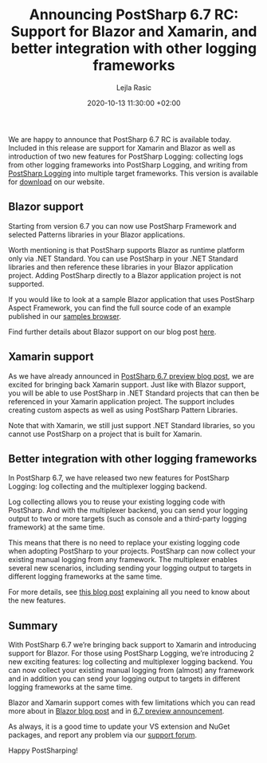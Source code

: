 ﻿---
layout: post 
comments: true
title: "Announcing PostSharp 6.7 RC: Support for Blazor and Xamarin, and better integration with other logging frameworks "
date: 2020-10-13 11:30:00 +02:00
categories: [Announcement]
permalink: /post/postsharp-6-7-rc-blazor-xamrin-support-and-enhanced-logging-features.html
author: "Lejla Rasic"
image: /assets/images/blog/2020-10-13-6-7-RC-announcement/6-7-RC-square.jpg
---
We are happy to announce that PostSharp 6.7 RC is available today. Included in this release are support for Xamarin and Blazor as well as introduction of two new features for PostSharp Logging: collecting logs from other logging frameworks into PostSharp Logging, and writing from [PostSharp Logging](https://www.postsharp.net/logging) into multiple target frameworks. This version is available for [download](https://www.postsharp.net/download) on our website. 

## Blazor support  

Starting from version 6.7 you can now use PostSharp Framework and selected Patterns libraries in your Blazor applications.  

Worth mentioning is that PostSharp supports Blazor as runtime platform only via .NET Standard. You can use PostSharp in your .NET Standard libraries and then reference these libraries in your Blazor application project. Adding PostSharp directly to a Blazor application project is not supported. 

If you would like to look at a sample Blazor application that uses PostSharp Aspect Framework, you can find the full source code of an example published in our [samples browser](https://github.com/postsharp/PostSharp.Samples/tree/master/Blazor/PostSharp.Samples.Blazor.AutoRetry).  

Find further details about Blazor support on our blog post [here](https://blog.postsharp.net/post/blazor-support-6.7.html).  

## Xamarin support  

As we have already announced in [PostSharp 6.7 preview blog post](https://blog.postsharp.net/post/postsharp-6-7-preview-support-for-xamarin-and-net-5.html), we are excited for bringing back Xamarin support. Just like with Blazor support, you will be able to use PostSharp in .NET Standard projects that can then be referenced in your Xamarin application project. The support includes creating custom aspects as well as using PostSharp Pattern Libraries. 

Note that with Xamarin, we still just support .NET Standard libraries, so you cannot use PostSharp on a project that is built for Xamarin. 

## Better integration with other logging frameworks  

In PostSharp 6.7, we have released two new features for PostSharp Logging: log collecting and the multiplexer logging backend.  

Log collecting allows you to reuse your existing logging code with PostSharp. And with the multiplexer backend, you can send your logging output to two or more targets (such as console and a third-party logging framework) at the same time. 

This means that there is no need to replace your existing logging code when adopting PostSharp to your projects. PostSharp can now collect your existing manual logging from any framework. The multiplexer enables several new scenarios, including sending your logging output to targets in different logging frameworks at the same time. 

For more details, see [this blog post](https://blog.postsharp.net/post/collecting-logs-and-multiplexing.html) explaining all you need to know about the new features. 

## Summary

With PostSharp 6.7 we’re bringing back support to Xamarin and introducing support for Blazor. For those using PostSharp Logging, we’re introducing 2 new exciting features: log collecting and multiplexer logging backend. You can now collect your existing manual logging from (almost) any framework and in addition you can send your logging output to targets in different logging frameworks at the same time. 

Blazor and Xamarin support comes with few limitations which you can read more about in [Blazor blog post](https://blog.postsharp.net/post/blazor-support-6.7.html) and in [6.7 preview announcement](https://blog.postsharp.net/post/postsharp-6-7-preview-support-for-xamarin-and-net-5.html). 

As always, it is a good time to update your VS extension and NuGet packages, and report any problem via our [support forum](https://support.postsharp.net/).  

Happy PostSharping! 

 
